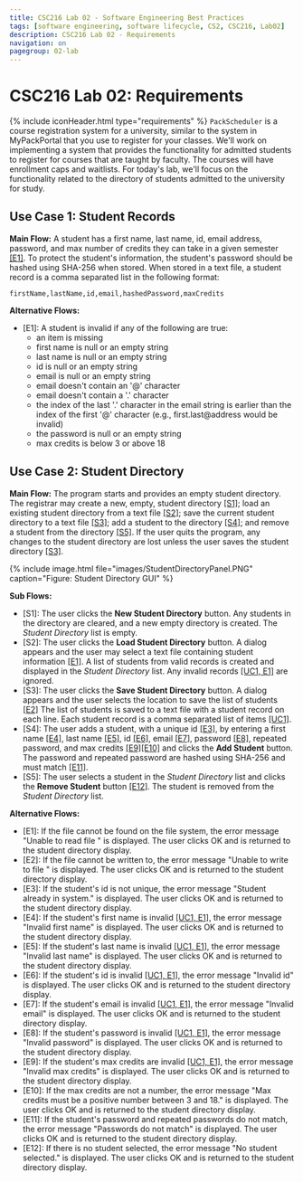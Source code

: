 ```yaml
---
title: CSC216 Lab 02 - Software Engineering Best Practices
tags: [software engineering, software lifecycle, CS2, CSC216, Lab02]
description: CSC216 Lab 02 - Requirements
navigation: on
pagegroup: 02-lab
---
```

# CSC216 Lab 02: Requirements
{% include iconHeader.html type="requirements" %}
`PackScheduler` is a course registration system for a university, similar to the system in MyPackPortal that you use to register for your classes.  We'll work on implementing a system that provides the functionality for admitted students to register for courses that are taught by faculty.  The courses will have enrollment caps and waitlists.  For today's lab, we'll focus on the functionality related to the directory of students admitted to the university for study.


## <a id="uc1"></a>Use Case 1: Student Records

**Main Flow:** A student has a first name, last name, id, email address, password, and max number of credits they can take in a given semester [[E1]](#uc1-e1). To protect the student's information, the student's password should be hashed using SHA-256 when stored.  When stored in a text file, a student record is a comma separated list in the following format:

    firstName,lastName,id,email,hashedPassword,maxCredits

**Alternative Flows:**

  * <a id="uc1-e1"></a>[E1]: A student is invalid if any of the following are true:
     * an item is missing
     * first name is null or an empty string
     * last name is null or an empty string
     * id is null or an empty string
     * email is null or an empty string
     * email doesn't contain an '@' character
     * email doesn't contain a '.' character
     * the index of the last '.' character in the email string is earlier than the index of the first '@' character (e.g., first.last@address would be invalid)
     * the password is null or an empty string
     * max credits is below 3 or above 18


## <a id="uc2"></a>Use Case 2: Student Directory

**Main Flow:** The program starts and provides an empty student directory.  The registrar may create a new, empty, student directory [[S1]](#uc2-s1); load an existing student directory from a text file [[S2]](#uc2-s2); save the current student directory to a text file [[S3]](#uc2-s3); add a student to the directory [[S4]](#uc2-s4); and remove a student from the directory [[S5]](#uc2-s5).  If the user quits the program, any changes to the student directory are lost unless the user saves the student directory [[S3]](#uc2-s3).


{% include image.html file="images/StudentDirectoryPanel.PNG" caption="Figure: Student Directory GUI" %} 

**Sub Flows:**

  * <a id="uc2-s1"></a>[S1]: The user clicks the **New Student Directory** button.  Any students in the directory are cleared, and a new empty directory is created.  The *Student Directory* list is empty.
  * <a id="uc2-s2"></a>[S2]: The user clicks the **Load Student Directory** button.  A dialog appears and the user may select a text file containing student information [[E1]](#uc2-e1).  A list of students from valid records is created and displayed in the *Student Directory* list.  Any invalid records [[UC1, E1]](#uc1-e1) are ignored. 
  * <a id="uc2-s3"></a>[S3]: The user clicks the **Save Student Directory** button.  A dialog appears and the user selects the location to save the list of students [[E2]](#uc2-e2)  The list of students is saved to a text file with a student record on each line.  Each student record is a comma separated list of items [[UC1]](#uc1).
  * <a id="uc2-s4"></a>[S4]: The user adds a student, with a unique id [[E3]](#uc2-e3), by entering a first name [[E4]](#uc2-e4), last name [[E5]](#uc2-e5), id [[E6]](#uc2-e6), email [[E7]](#uc2-e7), password [[E8]](#uc2-e8), repeated password, and max credits [[E9]](#uc2-e9)[[E10]](#uc2-e10) and clicks the **Add Student** button.  The password and repeated password are hashed using SHA-256 and must match [[E11]](#uc2-e11). 
  * <a id="uc2-s5"></a>[S5]: The user selects a student in the *Student Directory* list and clicks the **Remove Student** button [[E12]](#uc2-e12).  The student is removed from the *Student Directory* list.
  
**Alternative Flows:**

  * <a id="uc2-e1"></a>[E1]: If the file cannot be found on the file system, the error message "Unable to read file <filename>" is displayed.  The user clicks OK and is returned to the student directory display.
  * <a id="uc2-e2"></a>[E2]: If the file cannot be written to, the error message "Unable to write to file <filename>" is displayed.  The user clicks OK and is returned to the student directory display.
  * <a id="uc2-e3"></a>[E3]: If the student's id is not unique, the error message "Student already in system." is displayed.  The user clicks OK and is returned to the student directory display.
  * <a id="uc2-e4"></a>[E4]: If the student's first name is invalid [[UC1, E1]](#uc1-e1), the error message "Invalid first name" is displayed.  The user clicks OK and is returned to the student directory display.
  * <a id="uc2-e5"></a>[E5]: If the student's last name is invalid [[UC1, E1]](#uc1-e1), the error message "Invalid last name" is displayed.  The user clicks OK and is returned to the student directory display.
  * <a id="uc2-e6"></a>[E6]: If the student's id is invalid [[UC1, E1]](#uc1-e1), the error message "Invalid id" is displayed.  The user clicks OK and is returned to the student directory display.
  * <a id="uc2-e7"></a>[E7]: If the student's email is invalid [[UC1, E1]](#uc1-e1), the error message "Invalid email" is displayed.  The user clicks OK and is returned to the student directory display.
  * <a id="uc2-e8"></a>[E8]: If the student's password is invalid [[UC1, E1]](#uc1-e1), the error message "Invalid password" is displayed.  The user clicks OK and is returned to the student directory display.
  * <a id="uc2-e9"></a>[E9]: If the student's max credits are invalid [[UC1, E1]](#uc1-e1), the error message "Invalid max credits" is displayed.  The user clicks OK and is returned to the student directory display.
  * <a id="uc2-e10"></a>[E10]: If the max credits are not a number, the error message "Max credits must be a positive number between 3 and 18." is displayed.  The user clicks OK and is returned to the student directory display.
  * <a id="uc2-e11"></a>[E11]: If the student's password and repeated passwords do not match, the error message "Passwords do not match" is displayed.  The user clicks OK and is returned to the student directory display.
  * <a id="uc2-e12"></a>[E12]: If there is no student selected, the error message "No student selected." is displayed. The user clicks OK and is returned to the student directory display.
